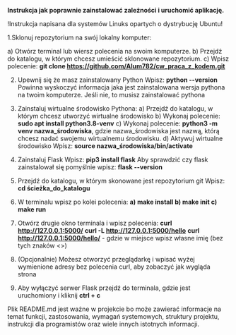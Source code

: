 
**Instrukcja jak poprawnie zainstalować zależności i uruchomić aplikację.**

!Instrukcja napisana dla systemów Linuks opartych o dystrybucję Ubuntu!

1.Sklonuj repozytorium na swój lokalny komputer:

  a) Otwórz terminal lub wiersz polecenia na swoim komputerze.
  b) Przejdź do katalogu, w którym chcesz umieścić sklonowane repozytorium.
  c) Wpisz polecenie: **git clone https://github.com/Alum782/cw_praca_z_kodem.git**
  
2. Upewnij się że masz zainstalowany Python
  Wpisz: **python --version**
  Powinna wyskoczyć informacja jaka jest zainstalowana wersja pythona na twoim komputerze. Jeśli nie, to musisz zainstalować pythona

3. Zainstaluj wirtualne środowisko Pythona:
   a) Przejdź do katalogu, w którym chcesz utworzyć wirtualne środowisko
   b) Wykonaj polecenie: **sudo apt install python3.8-venv**
   c) Wykonaj polecenie: **python3 -m venv nazwa_środowiska**, gdzie nazwa_środowiska jest nazwą, którą chcesz nadać swojemu wirtualnemu środowisku.
   d) Aktywuj wirtualne środowisko Wpisz: **source nazwa_środowiska/bin/activate**

4. Zainstaluj Flask
    Wpisz: **pip3 install flask**
    Aby sprawdzić czy flask zainstalował się pomyślnie wpisz: **flask --version**
    
5. Przejdź do katalogu, w którym skonowane jest repozytorium git
    Wpisz: **cd ścieżka_do_katalogu**
6. W terminalu wpisz po kolei polecenia:
    **a) make install
    b) make init
    c) make run**
7. Otwórz drugie okno terminala i wpisz polecenia:
    **curl http://127.0.0.1:5000/**
    **curl -L http://127.0.0.1:5000/hello**
    **curl http://127.0.0.1:5000/hello/<name>** - gdzie w miejsce <name> wpisz własne imię (bez tych znaków <>)
8. (Opcjonalnie) Możesz otworzyć przeglądarkę i wpisać wyżej wymienione adresy bez polecenia curl, aby zobaczyć jak wygląda strona
9. Aby wyłączyć serwer Flask przejdź do terminala, gdzie jest uruchomiony i kliknij **ctrl + c**

  Plik README.md jest ważne w projekcie bo może zawierać informacje na temat funkcji, zastosowania, wymagań systemowych, struktury projektu, instrukcji dla programistów oraz wiele innych istotnych informacji.
